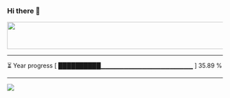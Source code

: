 ### Hi there 👋

<a href="https://dev.chrisewart.com/spotify?open">
    <img src="https://dev.chrisewart.com/spotify" width="540" height="64">
</a> 


---
⏳ Year progress [ ██████████▁▁▁▁▁▁▁▁▁▁▁▁▁▁▁▁▁▁▁▁ ] 35.89 %

---
![](https://komarev.com/ghpvc/?username=ChrisE217&color=656d6f&abbreviated=true&label=Views&style=for-the-badge)

